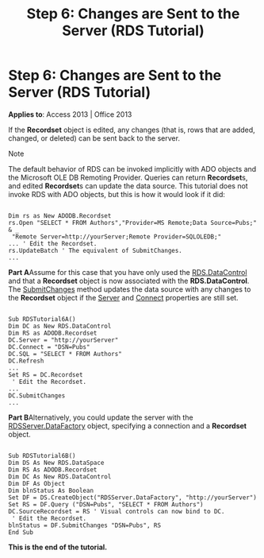 ﻿---
title: 'Step 6: Changes are Sent to the Server (RDS Tutorial)'
TOCTitle: 'Step 6: Changes are Sent to the Server (RDS Tutorial)'
ms:assetid: c5915d89-77b6-bb3f-a962-49378160751f
ms:mtpsurl: https://msdn.microsoft.com/en-us/library/JJ249965(v=office.15)
ms:contentKeyID: 48547611
ms.date: 09/18/2015
mtps_version: v=office.15
---

# Step 6: Changes are Sent to the Server (RDS Tutorial)


**Applies to**: Access 2013 | Office 2013

If the **Recordset** object is edited, any changes (that is, rows that are added, changed, or deleted) can be sent back to the server.


> [!NOTE]
> <P>The default behavior of RDS can be invoked implicitly with ADO objects and the Microsoft OLE DB Remoting Provider. Queries can return <STRONG>Recordset</STRONG>s, and edited <STRONG>Recordset</STRONG>s can update the data source. This tutorial does not invoke RDS with ADO objects, but this is how it would look if it did:</P>



``` 
 
Dim rs as New ADODB.Recordset 
rs.Open "SELECT * FROM Authors","Provider=MS Remote;Data Source=Pubs;" & _ 
 "Remote Server=http://yourServer;Remote Provider=SQLOLEDB;" 
... ' Edit the Recordset. 
rs.UpdateBatch ' The equivalent of SubmitChanges. 
... 
```

**Part A**Assume for this case that you have only used the [RDS.DataControl](datacontrol-object-rds.md) and that a **Recordset** object is now associated with the **RDS.DataControl**. The [SubmitChanges](submitchanges-method-rds.md) method updates the data source with any changes to the **Recordset** object if the [Server](server-property-rds.md) and [Connect](connect-property-rds.md) properties are still set.

``` 
 
Sub RDSTutorial6A() 
Dim DC as New RDS.DataControl 
Dim RS as ADODB.Recordset 
DC.Server = "http://yourServer" 
DC.Connect = "DSN=Pubs" 
DC.SQL = "SELECT * FROM Authors" 
DC.Refresh 
... 
Set RS = DC.Recordset 
 ' Edit the Recordset. 
... 
DC.SubmitChanges 
... 
```

**Part B**Alternatively, you could update the server with the [RDSServer.DataFactory](datafactory-object-rdsserver.md) object, specifying a connection and a **Recordset** object.

``` 
 
Sub RDSTutorial6B() 
Dim DS As New RDS.DataSpace 
Dim RS As ADODB.Recordset 
Dim DC As New RDS.DataControl 
Dim DF As Object 
Dim blnStatus As Boolean 
Set DF = DS.CreateObject("RDSServer.DataFactory", "http://yourServer") 
Set RS = DF.Query ("DSN=Pubs", "SELECT * FROM Authors") 
DC.SourceRecordset = RS ' Visual controls can now bind to DC. 
 ' Edit the Recordset. 
blnStatus = DF.SubmitChanges "DSN=Pubs", RS 
End Sub 
```

**This is the end of the tutorial.**

